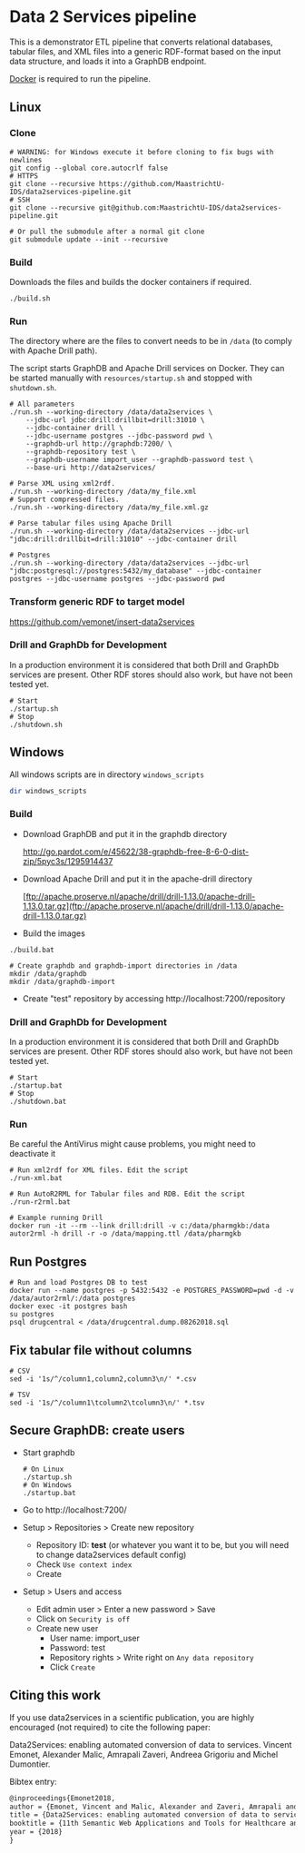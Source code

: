 # Data 2 Services pipeline
This is a demonstrator ETL pipeline that converts relational databases, tabular files, and XML files into a generic RDF-format based on the input data structure, and loads it into a GraphDB endpoint. 

[Docker](https://docs.docker.com/install/) is required to run the pipeline.

## Linux

### Clone

```shell
# WARNING: for Windows execute it before cloning to fix bugs with newlines
git config --global core.autocrlf false
# HTTPS
git clone --recursive https://github.com/MaastrichtU-IDS/data2services-pipeline.git
# SSH
git clone --recursive git@github.com:MaastrichtU-IDS/data2services-pipeline.git

# Or pull the submodule after a normal git clone
git submodule update --init --recursive
```

### Build

Downloads the files and builds the docker containers if required.

```shell
./build.sh
```

### Run

The directory where are the files to convert needs to be in `/data` (to comply with Apache Drill path).

The script starts GraphDB and Apache Drill services on Docker. They can be started manually with `resources/startup.sh` and stopped with `shutdown.sh`.

```shell
# All parameters
./run.sh --working-directory /data/data2services \
	--jdbc-url jdbc:drill:drillbit=drill:31010 \
	--jdbc-container drill \
	--jdbc-username postgres --jdbc-password pwd \
	--graphdb-url http://graphdb:7200/ \
	--graphdb-repository test \
	--graphdb-username import_user --graphdb-password test \
	--base-uri http://data2services/

# Parse XML using xml2rdf.
./run.sh --working-directory /data/my_file.xml
# Support compressed files.
./run.sh --working-directory /data/my_file.xml.gz

# Parse tabular files using Apache Drill
./run.sh --working-directory /data/data2services --jdbc-url "jdbc:drill:drillbit=drill:31010" --jdbc-container drill

# Postgres
./run.sh --working-directory /data/data2services --jdbc-url "jdbc:postgresql://postgres:5432/my_database" --jdbc-container postgres --jdbc-username postgres --jdbc-password pwd
```



### Transform generic RDF to target model

https://github.com/vemonet/insert-data2services



### Drill and GraphDb for Development

In a production environment it is considered that both Drill and GraphDb services are present. Other RDF stores should also work, but have not been tested yet.

```shell
# Start
./startup.sh
# Stop
./shutdown.sh
```



## Windows

All windows scripts are in directory `windows_scripts`

```powershell
dir windows_scripts
```

### Build

* Download GraphDB and put it in the graphdb directory

  http://go.pardot.com/e/45622/38-graphdb-free-8-6-0-dist-zip/5pyc3s/1295914437

* Download Apache Drill and put it in the apache-drill directory

  [ftp://apache.proserve.nl/apache/drill/drill-1.13.0/apache-drill-1.13.0.tar.gz](ftp://apache.proserve.nl/apache/drill/drill-1.13.0/apache-drill-1.13.0.tar.gz)

* Build the images

```shell
./build.bat

# Create graphdb and graphdb-import directories in /data
mkdir /data/graphdb
mkdir /data/graphdb-import
```

* Create "test" repository by accessing http://localhost:7200/repository

### Drill and GraphDb for Development

In a production environment it is considered that both Drill and GraphDb services are present. Other RDF stores should also work, but have not been tested yet.
```shell
# Start
./startup.bat
# Stop
./shutdown.bat
```
### Run

Be careful the AntiVirus might cause problems, you might need to deactivate it

```shell
# Run xml2rdf for XML files. Edit the script
./run-xml.bat

# Run AutoR2RML for Tabular files and RDB. Edit the script
./run-r2rml.bat

# Example running Drill
docker run -it --rm --link drill:drill -v c:/data/pharmgkb:/data autor2rml -h drill -r -o /data/mapping.ttl /data/pharmgkb
```



## Run Postgres

```shell
# Run and load Postgres DB to test
docker run --name postgres -p 5432:5432 -e POSTGRES_PASSWORD=pwd -d -v /data/autor2rml/:/data postgres
docker exec -it postgres bash
su postgres
psql drugcentral < /data/drugcentral.dump.08262018.sql
```



## Fix tabular file without columns

```shell
# CSV
sed -i '1s/^/column1,column2,column3\n/' *.csv

# TSV
sed -i '1s/^/column1\tcolumn2\tcolumn3\n/' *.tsv
```





## Secure GraphDB: create users

- Start graphdb

  ```shell
  # On Linux
  ./startup.sh
  # On Windows
  ./startup.bat
  ```

- Go to http://localhost:7200/

- Setup > Repositories > Create new repository

  - Repository ID: **test** (or whatever you want it to be, but you will need to change data2services default config)
  - Check `Use context index`
  - Create

- Setup > Users and access

  - Edit admin user > Enter a new password > Save
  - Click on `Security is off` 
  - Create new user
    - User name: import_user
    - Password: test
    - Repository rights > Write right on `Any data repository`
    - Click `Create`



## Citing this work

If you use data2services in a scientific publication, you are highly encouraged (not required) to cite the following paper:

Data2Services: enabling automated conversion of data to services. Vincent Emonet, Alexander Malic, Amrapali Zaveri, Andreea Grigoriu and Michel Dumontier.

Bibtex entry:

```tex
@inproceedings{Emonet2018,
author = {Emonet, Vincent and Malic, Alexander and Zaveri, Amrapali and Grigoriu, Andreea and Dumontier, Michel},
title = {Data2Services: enabling automated conversion of data to services},
booktitle = {11th Semantic Web Applications and Tools for Healthcare and Life Sciences},
year = {2018}
}
```
